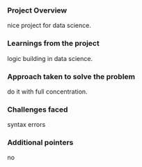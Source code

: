 ### Project Overview

 nice project for data science.


### Learnings from the project

 logic building in data science.


### Approach taken to solve the problem

 do it with full concentration.


### Challenges faced

 syntax errors


### Additional pointers

 no


